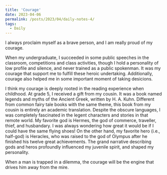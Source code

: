 ```yaml
---
title: 'Courage'
date: 2023-04-06
permalink: /posts/2023/04/daily-notes-4/
tags:
  - Daily
---
```


I always proclaim myself as a brave person, and I am really proud of my courage. 

When my undergraduate, I succeeded in some public speeches in the classroom, competitions and class activities, though I hold a personality of low profile and silence, and never trained as a public spokenman. It was my courage that support me to fulfill these heroic undertaking. Additionally, courage also helped me in some important moment of taking desicions. 

I think my courage is deeply rooted in the reading experience when childhood. At grade 5, I received a gift from my cousin. It was a book named legends and myths of the Ancient Greek, written by H. A. Kuhn. Different from common fairy tale books with the same theme, this book from my cousin is entirely an academic translation. Despite the obscure languages, I was completely fascinated in the legent characters and stories in that remote world. My favorite god is Hermes, the god of commerce, traveller, thief, and husbandary. I was always wondering how great it would be if I could have the same flying shoes! On the other hand, my favorite hero (i.e., half-god) is Heracles, who was raised to the god of Olympus after he finished his twelve great achievements. The grand narrative describing gods and heros profoundly influenced my juvenile spirit, and shaped my personality.

When a man is trapped in a dilemma, the courage will be the engine that drives him away from the mire. 